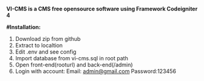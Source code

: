 **VI-CMS is a CMS free opensource software using Framework Codeigniter 4**

**#Installation:**
1. Download zip from github
2. Extract to localtion
3. Edit .env and see config
4. Import database from vi-cms.sql in root path
5. Open front-end(rooturl) and back-end(/admin)
6. Login with account: Email: admin@gmail.com Password:123456

